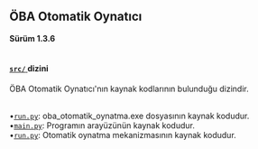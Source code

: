 <h2> ÖBA Otomatik Oynatıcı </h2>
<b> Sürüm 1.3.6 </b>
<br><br>
<h4>
<a href="/src/">
<code>src/</code>
</a> 
 dizini</h4>
<p> ÖBA Otomatik Oynatıcı'nın kaynak kodlarının bulunduğu dizindir. </p>
<br>
•<code><a href="src/run.py">run.py</a></code>: oba_otomatik_oynatma.exe dosyasının kaynak kodudur.<br>
•<code><a href="src/main.py">main.py</a></code>: Programın arayüzünün kaynak kodudur.<br>
•<code><a href="src/autoplayer.py">run.py</a></code>: Otomatik oynatma mekanizmasının kaynak kodudur.<br>


